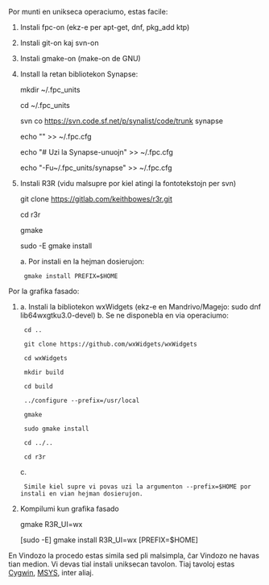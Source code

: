 Por munti en unikseca operaciumo, estas facile:

1. Instali fpc-on (ekz-e per apt-get, dnf, pkg\_add ktp)
2. Instali git-on kaj svn-on
3. Instali gmake-on (make-on de GNU)
4. Install la retan bibliotekon Synapse:

    mkdir ~/.fpc_units

    cd ~/.fpc_units

    svn co https://svn.code.sf.net/p/synalist/code/trunk synapse

    echo "" >> ~/.fpc.cfg

    echo "# Uzi la Synapse-unuojn" >> ~/.fpc.cfg

    echo "-Fu~/.fpc_units/synapse" >> ~/.fpc.cfg

5. Instali R3R (vidu malsupre por kiel atingi la fontotekstojn per svn)

    git clone https://gitlab.com/keithbowes/r3r.git

    cd r3r

    gmake

    sudo -E gmake install

    a. Por instali en la hejman dosierujon:

        gmake install PREFIX=$HOME

Por la grafika fasado:

1. 
    a. Instali la bibliotekon wxWidgets (ekz-e en Mandrivo/Magejo: sudo dnf lib64wxgtku3.0-devel)
    b. Se ne disponebla en via operaciumo:

        cd ..

        git clone https://github.com/wxWidgets/wxWidgets

        cd wxWidgets

        mkdir build

        cd build

        ../configure --prefix=/usr/local

        gmake

        sudo gmake install

        cd ../..

        cd r3r

    c.

        Simile kiel supre vi povas uzi la argumenton --prefix=$HOME por instali en vian hejman dosierujon.
2. Kompilumi kun grafika fasado

    gmake R3R_UI=wx

    [sudo -E] gmake install R3R_UI=wx [PREFIX=$HOME]

En Vindozo la procedo estas simila sed pli malsimpla, ĉar Vindozo ne havas tian medion. Vi devas tial instali uniksecan tavolon.  Tiaj tavoloj estas [Cygwin](http://cygwin.com/), [MSYS](http://mingw.org/wiki/msys), inter aliaj.
